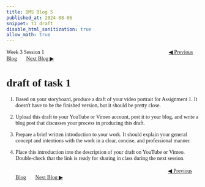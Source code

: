 ```yaml
---
title: DMS Blog 5
published_at: 2024-08-06
snippet: t1 draft
disable_html_sanitization: true
allow_math: true
---
```

<font face="Times New Roman">
Week 3 Session 1
<a href="https://d20502-d-dms1-blog-38.deno.dev/fourth-blog-post" class="button" style="margin-left:23em">◀︎ Previous Blog</a>&nbsp;&nbsp;&nbsp;&nbsp;&nbsp;&nbsp;
<a href="https://d20502-d-dms1-blog-38.deno.dev/sixth-blog-post" class="button">Next Blog ▶︎</a>

# draft of task 1

1. Based on your storyboard, produce a draft of your video portrait for Assignment 1. It doesn't have to be the finished version, but it should be pretty close.

2. Upload this draft to your YouTube or Vimeo account, post it to your blog, and write a blog post that discusses your process in producing this draft.

3. Prepare a brief written introduction to your work. It should explain your general concept and intentions with the work in a clear, concise, and professional manner. 

4. Place this introduction into the description of your draft on YouTube or Vimeo. Double-check that the link is ready for sharing in class during the next session.
<br></br>
<a href="https://d20502-d-dms1-blog-38.deno.dev/fourth-blog-post" class="button" style="margin-left:28.46em">◀︎ Previous Blog</a>&nbsp;&nbsp;&nbsp;&nbsp;&nbsp;&nbsp;
<a href="https://d20502-d-dms1-blog-38.deno.dev/sixth-blog-post" class="button">Next Blog ▶︎</a>
</font>